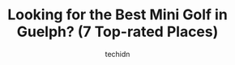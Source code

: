 ---
layout: ampstory
image: https://i0.wp.com/www.auto.or.id/wp-content/uploads/2023/06/victoria-park-east-golf-club-0-guelph-1686326006.jpeg?resize=640,853
author: techidn
featured: false
description: Guelph, Ontario, Canada is a haven for Mini Golf enthusiasts, boasting an impressive array of 7 top-notch establishments. Whether youre a seasoned connoisseur or simply curious to explore t
title: Looking for the Best Mini Golf in Guelph? (7 Top-rated Places)
cover:
   title: Looking for the Best Mini Golf in Guelph? (7 Top-rated Places)
   subtitle: AUTO.OR.ID
   background: https://www.auto.or.id/wp-content/uploads/2023/06/victoria-park-east-golf-club-0-guelph-1686326006.jpeg

pages: 
 - layout: thirds
   top: <h1>#1 GlowZone 360</h1>
   bottom: "<p>Really fun place! Great value, has good variety of games including glow in the dark mini golf and laser tag. We also grabbed a pizza there which was really tasty as well.</p>"
   background: https://www.auto.or.id/wp-content/uploads/2023/06/victoria-park-east-golf-club-1-guelph-1686326007.jpeg
   backgroundblur: true
 - layout: thirds
   top: <h1>#2 Vaughan Putting Edge</h1>
   bottom: "<p>7621 Weston Rd, Woodbridge, ON L4L 9J9, Canada</p>"
   background: https://www.auto.or.id/wp-content/uploads/2023/06/victoria-park-east-golf-club-2-guelph-1686326008.jpeg
   cta:
      link: https://www.auto.or.id/looking-for-the-best-mini-golf-in-guelph-7-top-rated-places/
      text: Looking for the Best Mini Golf in Guelph? (7 Top-rated Places)
 - layout: thirds
   top: <h1>#3 Dinosaur Adventure Golf</h1>
   bottom: "<p>4952 Clifton Hill, Niagara Falls, ON L2G 3N4, Canada</p>"
   background: https://images.unsplash.com/photo-1513219872556-78665cfff8bb?ixlib=rb-4.0.3&ixid=MnwxMjA3fDB8MHxwaG90by1wYWdlfHx8fGVufDB8fHx8&auto=format&fit=crop&w=640&h=853&q=80
   cta:
      link: https://www.auto.or.id/looking-for-the-best-mini-golf-in-guelph-7-top-rated-places/
      text: Looking for the Best Mini Golf in Guelph? (7 Top-rated Places)
 - layout: thirds
   top: <h1>#4 Oakville Putting Edge</h1>
   bottom: "<p>2085 Winston Park Dr, Oakville, ON L6H 6P5, Canada</p>"
   background: https://images.unsplash.com/photo-1579124687339-a3d41bd2e2dc?ixlib=rb-4.0.3&ixid=MnwxMjA3fDB8MHxwaG90by1wYWdlfHx8fGVufDB8fHx8&auto=format&fit=crop&w=640&h=853&q=80
   cta:
      link: https://www.auto.or.id/looking-for-the-best-mini-golf-in-guelph-7-top-rated-places/
      text: Looking for the Best Mini Golf in Guelph? (7 Top-rated Places)
 - layout: thirds
   top: <h1>#5 GlowZone 360</h1>
   bottom: "<p>4800 Dixie Rd, Mississauga, ON L4W 2R1, Canada</p>"
   background: https://images.unsplash.com/photo-1618157176697-1bdb104f2896?ixlib=rb-4.0.3&ixid=MnwxMjA3fDB8MHxwaG90by1wYWdlfHx8fGVufDB8fHx8&auto=format&fit=crop&w=640&h=853&q=80
   cta:
      link: https://www.auto.or.id/looking-for-the-best-mini-golf-in-guelph-7-top-rated-places/
      text: Looking for the Best Mini Golf in Guelph? (7 Top-rated Places)
 - layout: thirds
   top: <h1>#6 Wizards Golf</h1>
   bottom: "<p>4960 Clifton Hill, Niagara Falls, ON L2G 3N4, Canada</p>"
   background: https://images.unsplash.com/photo-1551727324-355cda9f1884?ixlib=rb-4.0.3&ixid=MnwxMjA3fDB8MHxwaG90by1wYWdlfHx8fGVufDB8fHx8&auto=format&fit=crop&w=640&h=853&q=80
   cta:
      link: https://www.auto.or.id/looking-for-the-best-mini-golf-in-guelph-7-top-rated-places/
      text: Looking for the Best Mini Golf in Guelph? (7 Top-rated Places)
 - layout: thirds
   top: <h1>#7 ibowl.ca</h1>
   bottom: "<p>10 Park Hill Rd E, Cambridge, ON N1R 1P2, Canada</p>"
   background: https://images.unsplash.com/photo-1545609904-f2f11654638d?ixlib=rb-4.0.3&ixid=MnwxMjA3fDB8MHxwaG90by1wYWdlfHx8fGVufDB8fHx8&auto=format&fit=crop&w=640&h=853&q=80
   cta:
      link: https://www.auto.or.id/looking-for-the-best-mini-golf-in-guelph-7-top-rated-places/
      text: Looking for the Best Mini Golf in Guelph? (7 Top-rated Places)
 - layout: thirds
   middle: Continue reading...
   background: https://images.unsplash.com/photo-1596157783372-71ada8d5836b?ixlib=rb-4.0.3&ixid=MnwxMjA3fDB8MHxwaG90by1wYWdlfHx8fGVufDB8fHx8&auto=format&fit=crop&w=640&h=853&q=80
   cta:
      link: https://www.auto.or.id/looking-for-the-best-mini-golf-in-guelph-7-top-rated-places/
      text: Looking for the Best Mini Golf in Guelph? (7 Top-rated Places)

---